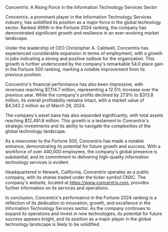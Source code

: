 Concentrix: A Rising Force in the Information Technology Services Sector

Concentrix, a prominent player in the Information Technology Services industry, has solidified its position as a major force in the global technology sector. Ranked 499th in the Fortune 2024 ranking, the company has demonstrated significant growth and resilience in an ever-evolving market landscape.

Under the leadership of CEO Christopher A. Caldwell, Concentrix has experienced considerable expansion in terms of employment, with a growth in jobs indicating a strong and positive outlook for the organization. This growth is further underscored by the company's remarkable 54.0 place gain in the Fortune 500 ranking, marking a notable improvement from its previous position.

Concentrix's financial performance has also been impressive, with revenues reaching $7,114.7 million, representing a 12.5% increase over the previous year. While the company's profits declined by 27.9% to $313.8 million, its overall profitability remains intact, with a market value of $4,342.2 million as of March 28, 2024.

The company's asset base has also expanded significantly, with total assets reaching $12,491.8 million. This growth is a testament to Concentrix's strategic investments and its ability to navigate the complexities of the global technology landscape.

As a newcomer to the Fortune 500, Concentrix has made a notable entrance, demonstrating its potential for future growth and success. With a workforce of over 440,000 employees, the company's global presence is substantial, and its commitment to delivering high-quality information technology services is evident.

Headquartered in Newark, California, Concentrix operates as a public company, with its shares traded under the ticker symbol CNXC. The company's website, located at https://www.concentrix.com, provides further information on its services and operations.

In conclusion, Concentrix's performance in the Fortune 2024 ranking is a reflection of its dedication to innovation, growth, and excellence in the Information Technology Services sector. As the company continues to expand its operations and invest in new technologies, its potential for future success appears bright, and its position as a major player in the global technology landscape is likely to be solidified.